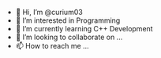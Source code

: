 - 👋 Hi, I’m @curium03
- 👀 I’m interested in Programming
- 🌱 I’m currently learning C++ Development
- 💞️ I’m looking to collaborate on ...
- 📫 How to reach me ...

<!---
curium03/curium03 is a ✨ special ✨ repository because its `README.md` (this file) appears on your GitHub profile.
You can click the Preview link to take a look at your changes.
--->
